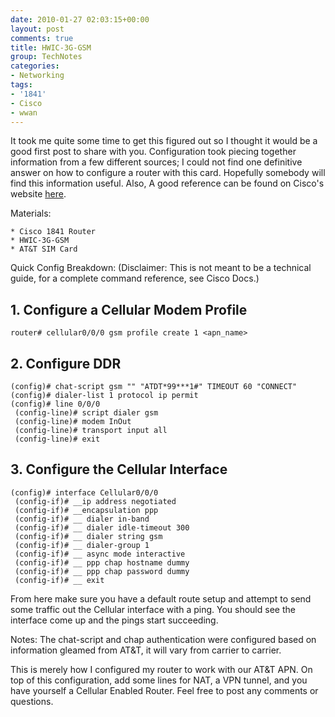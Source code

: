 ```yaml
---
date: 2010-01-27 02:03:15+00:00
layout: post
comments: true
title: HWIC-3G-GSM
group: TechNotes
categories:
- Networking
tags:
- '1841'
- Cisco
- wwan
---
```


It took me quite some time to get this figured out so I thought it would be a good first post to share with you. Configuration took piecing together information from a few different sources; I could not find one definitive answer on how to configure a router with this card. Hopefully somebody will find this information useful. Also, A good reference can be found on Cisco's website [here](http://www.cisco.com/en/US/docs/routers/access/1800/1861/software/feature/guide/3ghwic.html).


Materials:  

	* Cisco 1841 Router  
	* HWIC-3G-GSM  
	* AT&T SIM Card  


Quick Config Breakdown:
(Disclaimer: This is not meant to be a technical guide, for a complete command reference, see Cisco Docs.)

## 1. Configure a Cellular Modem Profile

`router# cellular0/0/0 gsm profile create 1 <apn_name>`

## 2. Configure DDR

```
(config)# chat-script gsm "" "ATDT*99***1#" TIMEOUT 60 "CONNECT"
(config)# dialer-list 1 protocol ip permit
(config)# line 0/0/0
 (config-line)# script dialer gsm
 (config-line)# modem InOut
 (config-line)# transport input all
 (config-line)# exit
```

## 3. Configure the Cellular Interface

```
(config)# interface Cellular0/0/0
 (config-if)# __ip address negotiated
 (config-if)# __encapsulation ppp
 (config-if)# __ dialer in-band
 (config-if)# __ dialer idle-timeout 300
 (config-if)# __ dialer string gsm
 (config-if)# __ dialer-group 1
 (config-if)# __ async mode interactive
 (config-if)# __ ppp chap hostname dummy
 (config-if)# __ ppp chap password dummy
 (config-if)# __ exit
```

From here make sure you have a default route setup and attempt to send some traffic out the Cellular interface with a ping. You should see the interface come up and the pings start succeeding.

Notes:
The chat-script and chap authentication were configured based on information gleamed from AT&T, it will vary from carrier to carrier.

This is merely how I configured my router to work with our AT&T APN. On top of this configuration, add some lines for NAT, a VPN tunnel, and you have yourself a Cellular Enabled Router. Feel free to post any comments or questions.
